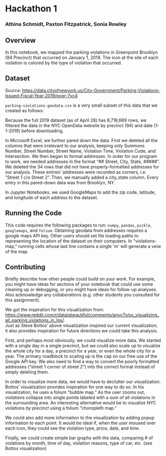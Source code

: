 # Hackathon 1
### Athina Schmidt, Paxton Fitzpatrick, Sonia Rowley

## Overview

In this notebook, we mapped the parking violations in Greenpoint Brooklyn (94 Precinct) that occurred on January 1, 2019. The icon at the site of each violation is colored by the type of violation that occurred. 

## Dataset

Source: https://data.cityofnewyork.us/City-Government/Parking-Violations-Issued-Fiscal-Year-2019/pvqr-7yc4

`parking-violations-geodata.csv` is a very small subset of this data that we created as follows:

Because the full 2019 dataset (as of April 28) has 8,718,669 rows, we filtered the data in the NYC OpenData website by precinct (94) and date (1-1-2019) before downloading.

In Microsoft Excel, we further pared down the data. First we deleted all the columns that were irrelevant to our analysis, keeping only Summons Number, Street Number, Street Name, Violation Time, Violation Code, and Intersection. We then began to format addresses. In order for our program to work, we needed addresses in the format “## Street, City, State, #####”. We deleted the 34 rows that did not have properly-formatted addresses for our analysis. These entries’ addresses were recorded as corners, i.e. “Street 1 c/o Street 2”. Then, we manually added a city_state column. Every entry in this pared-down data was from Brooklyn, NY.

In Jupyter Notebooks, we used GoogleMaps to add the zip code, latitude, and longitude of each address to the dataset.

## Running the Code
This code requires the following packages to run: `numpy`, `pandas`, `pickle`, `googlemaps`, and `folium`. Obtaining geodata from addresses requires a google maps API key. 
Other users should set file loading paths to representing the location of the dataset on their computers. 
In "violations-map," running cells whose last line contains a single 'm' will generate a veiw of the map.

## Contributing

Briefly describe how other people could build on your work. For example, you might have ideas for sections of your notebook that could use some cleaning up or debugging, or you might have ideas for follow-up analyses. Also acknowledge any collaborations (e.g. other students you consulted for this assignment). 

We got the inspiration for this visualization from: https://www.reddit.com/r/dataisbeautiful/comments/anvc7v/oc_visualizing_all_parking_violations_in_los/.  
Just as Steve Bottos’ above visualization inspired our current visualization, it also provides inspiration for future directions we could take this analysis. 

First, and perhaps most obviously, we could visualize more data. We started with a single day in a single precinct, but we could also scale up to visualize the whole city for a day, a precinct for a year, or even the whole city for a year. The primary roadblock to scaling up is the cap on our free use of the Google API key. We also need to find a way to convert the poorly formatted addresses (“street 1 corner of street 2”) into the correct format instead of simply deleting them.

In order to visualize more data, we would have to declutter our visualization. Bottos’ visualization provides inspiration for one way to do so. In his visualization, he uses a folium “bubble map.” As the user zooms out, violations collapse into single points labeled with a sum of all violations in the surrounding area. An interesting alternative would be to visualize NYC violations _by precinct_ using a folium “choropleth map.”

We could also add more information to the visualization by adding popup information to each point. It would be ideal if, when the user moused over each icon, they could see the violation type, price, date, and time. 

Finally, we could create simple bar graphs with the data, comparing # of violations by month, time of day, violation reasons, type of car, etc. (see Bottos visualization)
